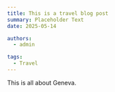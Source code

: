 ```yaml
---
title: This is a travel blog post
summary: Placeholder Text
date: 2025-05-14

authors:
  - admin

tags:
  - Travel
---
```


This is all about Geneva.
